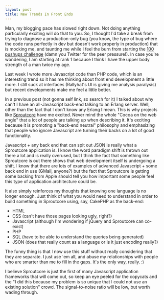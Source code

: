 ```yaml
--- 
layout: post
title: New Trends In Front Ends
---
```

<p>Man, my blogging pace has slowed right down.  Not doing anything particularly exciting will do that to you. So, I thought I'd take a break from trying to diagnose a production-only bug (you know, the type of bug where the code runs perfectly in dev but doesn't work properly in production) that is mocking me, and taunting me while I feel the burn from starting the <a href="http://hundredpushups.com/">100 pushups challenge</a> (damn you Twitter for the peer pressure!).  In case you're wondering, I am starting at rank 1 because I think I have the upper body strength of a man twice my age.</p>
<p>
Last week I wrote more Javascript code than PHP code, which is an interesting trend so it has me thinking about front end development a little more.  I still suck at interfaces (Rallyhat's UI is giving me analysis paralysis) but recent developments make me feel a little better.
</p>
<p>
In a previous post (not gonna self link, so search for it) I talked about why can't I have an all-Javascript back-end talking to an Erlang server.  Well, other than the fact that I don't know any Erlang I mean.  This is why projects like <a href="http://sproutcore.com">Sproutcore</a> have me excited.  Never mind the whole "Cocoa on the web angle" that a lot of people are talking up when describing it.  It's exciting because it is promoting a "back-end neutral" philosophy and emphasizing that people who ignore Javascript are turning their backs on a lot of good functionality.
</p>
<p>
Javascript + any back end that can spit out JSON is really what a Sproutcore application is.   I know the word paradigm shift is thrown out there a lot and is really overused, but I think the fact that something like Sproutcore is out there shows that web development itself is undergoing a shift.  I know that there are lots of examples of advanced Javascript + some back end in use (GMail, anyone?) but the fact that Sproutcore is getting some backing from Apple should tell you how important some people feel this type of application architecture could be.
</p>
<p>
It also simply reinforces my thoughts that knowing one language is no longer enough.  Just think of what you would need to understand in order to build something in Sproutcore using, say, CakePHP as the back-end:
<ul>
<li>HTML</li>
<li>CSS (can't have those pages looking ugly, right?)</li>
<li>Javascript (although I'm wondering if jQuery and Sproutcore can co-exist)</li>
<li>PHP</li>
<li>SQL (have to be able to understand the queries being generated)</li>
<li>JSON (does that really count as a language or is it just encoding really?)
</li></ul>
</p>
<p>
The funny thing is that I now use this stuff without really considering that they are separate.  I just use 'em all, and abuse my relationships with people who are smarter than me to fill in the gaps.  It's the only way, really. :)
</p>
<p>
I believe Sproutcore is just the first of many Javascript application frameworks that will come out, so keep an eye peeled for the copycats and the "I did this because my problem is so unique that I could not use an existing solution" crowd.  The signal-to-noise ratio will be low, but worth wading through.
</p>
